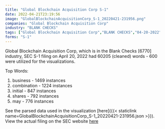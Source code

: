 ```yaml
---
title: "Global Blockchain Acquisition Corp S-1"
date: 2022-04-21T23:19:56
image: "GlobalBlockchainAcquisitionCorp_S-1_20220421-231956.png"
companies: "Global Blockchain Acquisition Corp"
industry: "BLANK CHECKS"
tags: ["Global Blockchain Acquisition Corp","BLANK CHECKS","04-20-2022","S-1"]
forms: "S-1"
---
```

Global Blockchain Acquisition Corp, which is in the Blank Checks [6770] industry, SEC S-1 filing on April 20, 2022 had 60205 (cleaned) words - 600 were utilized for the visualizations.

Top Words:
1. business - 1469 instances
2. combination - 1224 instances
3. initial - 847 instances
4. shares - 792 instances
5. may - 776 instances


See the parsed data used in the visualization [here]({{< staticlink name=GlobalBlockchainAcquisitionCorp_S-1_20220421-231956.json >}}).  
View the actual filing on the SEC website [here](https://www.sec.gov/Archives/edgar/data/1894951/0001213900-22-020827.txt)